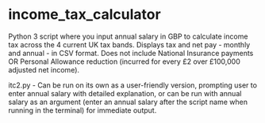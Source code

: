 # income_tax_calculator
Python 3 script where you input annual salary in GBP to calculate income tax across the 4 current UK tax bands. Displays tax and net pay - monthly and annual - in CSV format. Does not include National Insurance payments OR Personal Allowance reduction (incurred for every £2 over £100,000 adjusted net income).

itc2.py - Can be run on its own as a user-friendly version, prompting user to enter annual salary with detailed explanation, or can be run with annual salary as an argument (enter an annual salary after the script name when running in the terminal) for immediate output.
